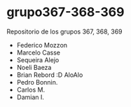 # grupo367-368-369

Repositorio de los grupos 367, 368, 369

- Federico Mozzon
- Marcelo Casse
- Sequeira Alejo
- Noeli Baeza
- Brian Rebord :D AloAlo
- Pedro Bonnin.
- Carlos M.
- Damian I.
